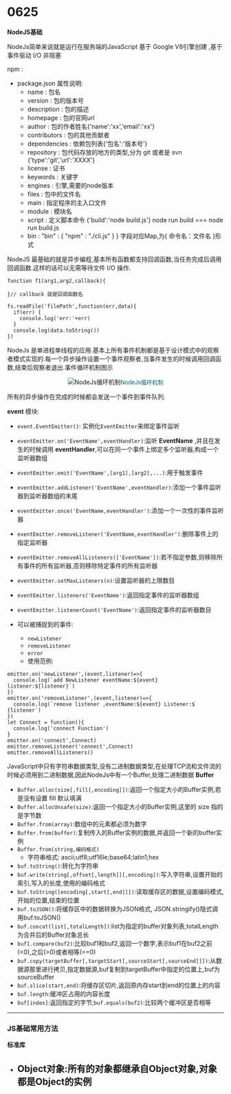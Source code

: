 0625
===
**NodeJS基础**

NodeJs简单来说就是运行在服务端的JavaScript 基于 Google V8引擎创建 ,基于事件驱动 I/O 非阻塞

npm : 
- package.json 属性说明:
  - name : 包名
  - version : 包的版本号
  - description : 包的描述
  - homepage : 包的官网url
  - author : 包的作者姓名{'name':'xx','email':'xx'}
  - contributors : 包的其他贡献者
  - dependencies : 依赖包列表{'包名':'版本号'}
  - repository : 包代码存放的地方的类型,分为 git 或者是 svn {'type':'git','url':'XXXX'}
  - license : 证书
  - keywords : 关键字
  - engines : 引擎,需要的node版本
  - files : 包中的文件名
  - main : 指定程序的主入口文件
  - module : 模块名
  - script : 定义脚本命令 {'build':'node build.js'} node run build === node run build.js
  - bin : "bin" : { "npm" : "./cli.js" } } 字段对应Map,为{ 命令名：文件名 }形式


NodeJS 最基础的就是异步编程,基本所有函数都支持回调函数,当任务完成后调用回调函数.这样的话可以无需等待文件 I/O 操作.
```
function f1(arg1,arg2,callback){

}// callback 就是回调函数名

fs.readFile('filePath',function(err,data){
  if(err) {
    console.log('err:'+err)
  }
  console.log(data.toString())
})
```
NodeJs 是单进程单线程的应用.基本上所有事件机制都是基于设计模式中的观察者模式实现的.每一个异步操作设置一个事件观察者,当事件发生的时候调用回调函数,结束后观察者退出.事件循环机制图示
<center><img src = "https://www.runoob.com/wp-content/uploads/2015/09/event_loop.jpg" title = "NodeJs循环机制"><span><font color = '#006666' size = '2'>NodeJs循环机制</font></span></center>

所有的异步操作在完成的时候都会发送一个事件到事件队列.

**event** 模块:
- `event.EventEmitter()`: 实例化`EventEmitter`来绑定事件监听
- `eventEmitter.on('EventName',eventHandler)`:监听 **EventName** ,并且在发生的时候调用 **eventHandler**,可以在同一个事件上绑定多个监听器,构成一个监听器数组
- `eventEmitter.emit('EventName',[arg1],[arg2],...)`:用于触发事件
- `eventEmitter.addListener('EventName',eventHandler)`:添加一个事件监听器到监听器数组的末尾
- `eventEmitter.once('EventName,eventHandler')`:添加一个一次性的事件监听器
- `eventEmitter.removeListener('EventName,eventHandler')`:删除事件上的指定监听器
- `eventEmitter.removeAllListeners(['EventName'])`:若不指定参数,则移除所有事件的所有监听器,否则移除特定事件的所有监听器
- `eventEmitter.setMaxListeners(n)`:设置监听器的上限数目
- `eventEmitter.listeners('EventName')`:返回指定事件的监听器数组
- `eventEmitter.listenerCount('EventName')`:返回指定事件的监听器数目

- 可以被捕捉到的事件:
  - `newListener`
  - `removeListener`
  - `error`
  - 使用范例:
```
emitter.on('newListener',(event,listener)=>{
  console.log(`add NewListener eventName:${event} listener:${listener}`)
})
emitter.on('removeListener',(event,listener)=>{
  console.log(`remove listener ,eventName:${event} Listener:$ {listener`)
})
let Connect = function(){
  console.log('connect Function')
}
emitter.on('connect',Connect)
emitter.removeListener('connect',Connect)
emitter.removeAllListeners()
```

JavaScript中只有字符串数据类型,没有二进制数据类型,在处理TCP流和文件流的时候必须用到二进制数据,因此NodeJs中有一个Buffer,处理二进制数据
**Buffer**
- `Buffer.alloc(size[,fill[,encoding]])`:返回一个指定大小的Buffer实例,若是没有设置 fill 默认填满
- `Buffer.allocUnsafe(size)`:返回一个指定大小的Buffer实例,这里的 size 指的是字节数
- `Buffer.from(array)`:数组中的元素都必须为数字
- `Buffer.from(buffer)`:复制传入的Buffer实例的数据,并返回一个新的buffer实例
- `Buffer.from(string,编码格式)` 
  - 字符串格式: ascii;utf8;utf16le;base64;latin1;hex
- `buf.toString()`:转化为字符串
- `buf.write(string[,offset[,length]][,encoding])`:写入字符串,设置开始的索引,写入的长度,使用的编码格式
- `buf.toString([encoding[,start[,end]]])`:读取缓存区的数据,设置编码模式,开始的位置,结束的位置
- `buf.toJSON()`:将缓存区中的数据转换为JSON格式, JSON.stringify()隐式调用buf.toJSON()
- `buf.concat(list[,totalLength])`:list为指定的buffer对象列表,totalLength为合并后的Buffer对象总长
- `buf1.compare(buf2)`:比较buf1和buf2,返回一个数字,表示buf1在buf2之前(<0),之后(>0)或者相等(==0)
- `buf.copy(targetBuffer[,targetStart[,sourceStart[,sourceEnd]]])`:从数据源那里进行拷贝,指定数据源,buf复制到targetBuffer中指定的位置上,buf为sourceBuffer
- `buf.slice(start,end)`:将缓存区切片,返回原内存start到end的位置上的内容
- `buf.length`:缓冲区占用的内容长度
- `buf[index]`:返回指定的字节;`buf.equals(buf2)`:比较两个缓冲区是否相等
---
### JS基础常用方法
**标准库**
- Object对象:所有的对象都继承自Object对象,对象都是Object的实例
  - 